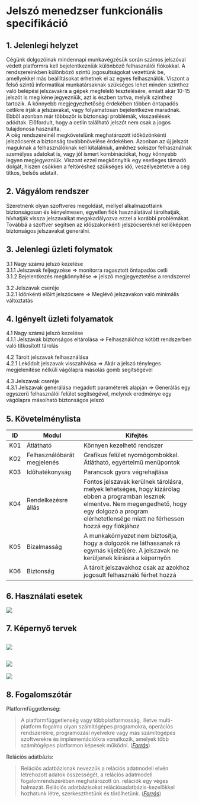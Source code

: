 # Jelszó menedzser funkcionális specifikáció

## 1. Jelenlegi helyzet
Cégünk dolgozóinak mindennapi munkavégzésük során számos jelszóval védett platformra kell bejelentkezniük különböző felhasználói fiókokkal. A rendszereinkben különböző szintű jogosultságokat vezettünk be, amellyekkel más beállításokat érhetnek el az egyes felhasználók. Viszont a felső szintű informatikai munkatársaknak szükséges lehet minden szinthez való belépési jelszavakra a gépek megfelelő tesztelésére, emiatt akár 10-15 jelszót is meg kéne jegyezniük, azt is észben tartva, melyik szinthez tartozik. A könnyebb megjegyezhetőség érdekében többen öntapadós cetlikre írják a jelszavakat, vagy folyamatosan bejelentkezve maradnak. Ebből azonban már többször is biztonsági problémák, visszaélések adódtak. Előfordult, hogy a cetlin található jelszót nem csak a jogos tulajdonosa használta.  
A cég rendszereinél megkövetelünk meghatározott időközönkénti jelszócserét a biztonság továbbnövelése érdekében. Azonban az új jelszót maguknak a felhasználóknak kell kitalálniuk, amikhez sokszor felhasználnak személyes adatokat is, vagy jól ismert kombinációkat, hogy könnyebb legyen megjegyezniük. Viszont ezzel megkönnyítik egy esetleges támadó dolgát, hiszen csökken a feltöréshez szükséges idő, veszélyezetetve a cég titkos, belsős adatait.


## 2. Vágyálom rendszer
Szeretnénk olyan szoftveres megoldást, mellyel alkalmazottaink biztonságosan és kényelmesen, egyetlen fiók használatával tárolhatják, hívhatják vissza jelszavaikat megakadályozva ezzel a korábbi problémákat. Továbbá a szoftver segítsen az időszakonkénti jelszócseréknél kellőképpen biztonságos jelszavakat generálni.


## 3. Jelenlegi üzleti folymatok
3.1 Nagy számú jelszó kezelése  
3.1.1 Jelszavak feljegyzése => monitorra ragasztott öntapadós cetli  
3.1.2 Bejelentkezés megkönnyítése => jelszó megjegyeztetése a rendszerrel  
  
3.2 Jelszavak cseréje  
3.2.1 Időnkénti előírt jelszócsere => Meglévő jelszavakon való minimális változtatás


## 4. Igényelt üzleti folyamatok
4.1 Nagy számú jelszó kezelése  
4.1.1 Jelszavak biztonságos eltárolása => Felhasználóhoz kötött rendszerben való titkosított tárolás  
  
4.2 Tárolt jelszavak felhasználása  
4.2.1 Lekódolt jelszavak visszahívása => Akár a jelszó tényleges megjelenítése nélküli vágólapra másolás gomb segítségével

4.3 Jelszavak cseréje  
4.3.1 Jelszavak generálása megadott paraméterek alapján => Generálás egy egyszerű felhasználói felület segítségével, melynek eredménye egy vágólapra másolható biztonságos jelszó


## 5. Követelménylista
|ID|Modul|Kifejtés|
|--|-----|--------|
|K01|Átlátható|Könnyen kezelhető rendszer
|K02|Felhasználóbarát megjelenés|Grafikus felület nyomógombokkal. Átlátható, egyértelmű menüpontok
|K03|Időhatékonyság|Parancsok gyors végrehajtása
|K04|Rendelkezésre állás|Fontos jelszavak kerülnek tárolásra, melyek lehetséges, hogy kizárólag ebben a programban lesznek elmentve. Nem megengedhető, hogy egy dolgozó a program elérhetetlensége miatt ne férhessen hozzá egy fiókjához
|K05|Bizalmasság|A munkakörnyezet nem biztosítja, hogy a dolgozók ne láthassanak rá egymás kijelzőjére. A jelszavak ne kerüljenek kiírásra a képernyőn
|K06|Biztonság|A tárolt jelszavakhoz csak az azokhoz jogosult felhasználó férhet hozzá


## 6. Használati esetek
![](https://raw.githubusercontent.com/nehai-kettes-tankor/second-project/master/Documents/use-case.png)


## 7. Képernyő tervek
![](https://raw.githubusercontent.com/nehai-kettes-tankor/second-project/master/Documents/login-design.png)
---
![](https://raw.githubusercontent.com/nehai-kettes-tankor/second-project/master/Documents/menu-design.png)
---
![](https://raw.githubusercontent.com/nehai-kettes-tankor/second-project/master/Documents/generator-design.png)


## 8. Fogalomszótár
Platformfüggetlenség:
>A platformfüggetlenség vagy többplatformosság, illetve multi-platform fogalma olyan számítógépes programokra, operációs rendszerekre, programozási nyelvekre vagy más számítógépes szoftverekre és implementációikra vonatkozik, amelyek több számítógépes platformon képesek működni. ([*Forrás*](https://www.mimi.hu/informatika/platformfuggetlenseg.html))
  
Relációs adatbázis:
>Relációs adatbázisnak nevezzük a relációs adatmodell elvén létrehozott adatok összességét, a relációs adatmodell fogalomrendszerében meghatározott ún. relációk egy véges halmazát. Relációs adatbázisokat relációsadatbázis-kezelőkkel hozhatunk létre, szerkeszthetünk és törölhetünk. ([*Forrás*](https://hu.wikipedia.org/wiki/Rel%C3%A1ci%C3%B3s_adatb%C3%A1zis))
